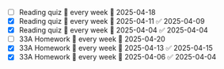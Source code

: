 - [ ] Reading quiz 🔁 every week 📅 2025-04-18
- [x] Reading quiz 🔁 every week 📅 2025-04-11 ✅ 2025-04-09
- [x] Reading quiz 🔁 every week 📅 2025-04-04 ✅ 2025-04-04
- [ ] 33A Homework 🔁 every week 📅 2025-04-20
- [x] 33A Homework 🔁 every week 📅 2025-04-13 ✅ 2025-04-15
- [x] 33A Homework 🔁 every week 📅 2025-04-06 ✅ 2025-04-04
